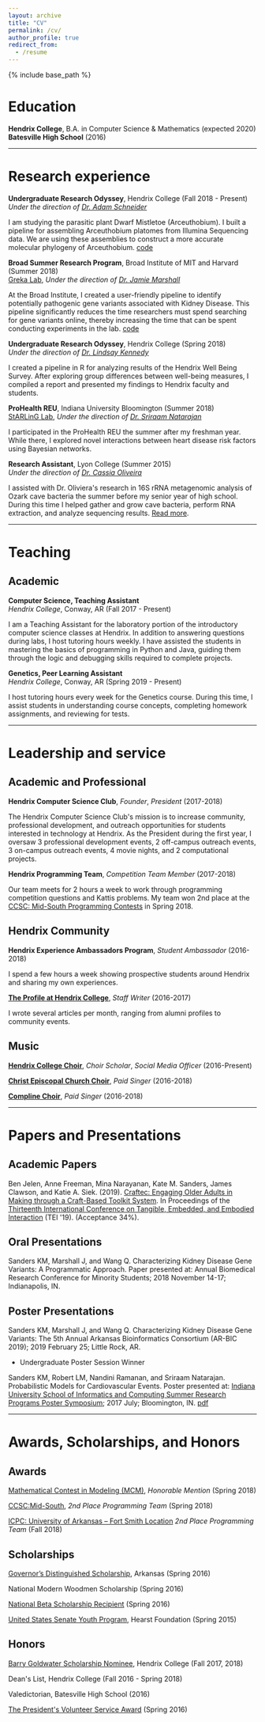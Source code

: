 ```yaml
---
layout: archive
title: "CV"
permalink: /cv/
author_profile: true
redirect_from:
  - /resume
---
```


{% include base_path %}

# Education

**Hendrix College**, B.A. in Computer Science & Mathematics (expected 2020)   
**Batesville High School** (2016)   

***

# Research experience

**Undergraduate Research Odyssey**, Hendrix College (Fall 2018 - Present)
*Under the direction of [Dr. Adam Schneider](https://scholar.google.com/citations?user=4uliMTwAAAAJ&hl=en#)*

I am studying the parasitic plant Dwarf Mistletoe (Arceuthobium). I built a pipeline for assembling Arceuthobium platomes from Illumina Sequencing data. We are using these assemblies to construct a more accurate molecular phylogeny of Arceuthobium. [code](https://github.com/SandersKM/ArceuthobiumPipeline)

**Broad Summer Research Program**, Broad Institute of MIT and Harvard (Summer 2018)         
[Greka Lab](http://grekalab.bwh.harvard.edu/people/), *Under the direction of [Dr. Jamie Marshall](https://www.broadinstitute.org/bios/jamie-marshall)* 

At the Broad Institute, I created a user-friendly pipeline to identify potentially pathogenic gene variants associated with Kidney Disease. This pipeline significantly reduces the time researchers must spend searching for gene variants online, thereby increasing the time that can be spent conducting experiments in the lab. [code](https://github.com/SandersKM/MendelianVariants)

**Undergraduate Research Odyssey**, Hendrix College (Spring 2018)           
*Under the direction of [Dr. Lindsay Kennedy](https://www.hendrix.edu/psychology/psychology.aspx?id=54453)* 

I created a pipeline in R for analyzing results of the Hendrix Well Being Survey. After exploring group differences between well-being measures, I compiled a report and presented my findings to Hendrix faculty and students. 

**ProHealth REU**,  Indiana University Bloomington (Summer 2018)          
[StARLinG Lab](https://starling.utdallas.edu/), *Under the direction of [Dr. Sriraam Natarajan](http://utdallas.edu/~sriraam.natarajan/)* 

I participated in the ProHealth REU the summer after my freshman year. While there, I explored novel interactions between heart disease risk factors using Bayesian networks. 

**Research Assistant**, Lyon College (Summer 2015)       
*Under the direction of [Dr. Cassia Oliveira](https://www.lyon.edu/cassiaoliveira)*

I assisted with Dr. Oliviera's research in 16S rRNA metagenomic analysis of Ozark cave bacteria the summer before my senior year of high school. During this time I helped gather and grow cave bacteria, perform RNA extraction, and analyze sequencing results. [Read more](/portfolio/Research-Lyon/). 

***

# Teaching

## Academic

**Computer Science, Teaching Assistant**    
*Hendrix College*, Conway, AR (Fall 2017 - Present)

I am a Teaching Assistant for the laboratory portion of the introductory computer science classes at Hendrix. In addition to answering questions during labs, I host tutoring hours weekly. I have assisted the students in mastering the basics of programming in Python and Java, guiding them through the logic and debugging skills required to complete projects.

**Genetics, Peer Learning Assistant**    
*Hendrix College*, Conway, AR (Spring 2019 - Present)

I host tutoring hours every week for the Genetics course. During this time, I assist students in understanding course concepts, completing homework assignments, and reviewing for tests. 

***

# Leadership and service

## Academic and Professional

**Hendrix Computer Science Club**, *Founder*, *President* (2017-2018)

The Hendrix Computer Science Club's mission is to increase community, professional development, and outreach opportunities for students interested in technology at Hendrix. As the President during the first year, I oversaw 3 professional development events, 2 off-campus outreach events, 3 on-campus outreach events, 4 movie nights, and 2 computational projects. 

**Hendrix Programming Team**, *Competition Team Member* (2017-2018)

Our team meets for 2 hours a week to work through programming competition questions and Kattis problems. My team won 2nd place at the [CCSC: Mid-South Programming Contests](http://www.ccsc-ms.org/index.php?page=contest&sub=results) in Spring 2018. 

## Hendrix Community

**Hendrix Experience Ambassadors Program**, *Student Ambassador* (2016-2018)

I spend a few hours a week showing prospective students around Hendrix and sharing my own experiences. 

[**The Profile at Hendrix College**](https://issuu.com/thehendrixcollegeprofile), *Staff Writer* (2016-2017)

I wrote several articles per month, ranging from alumni profiles to community events. 

## Music

[**Hendrix College Choir**](https://www.hendrix.edu/choir/), *Choir Scholar*, *Social Media Officer* (2016-Present)

[**Christ Episcopal Church Choir**](http://christchurchlr.org/?page_id=1834), *Paid Singer* (2016-2018)

[**Compline Choir**](https://complineathendrix.org/), *Paid Singer* (2016-2018)

***

# Papers and Presentations

## Academic Papers

Ben Jelen, Anne Freeman, Mina Narayanan, Kate M. Sanders, James Clawson, and Katie A. Siek. (2019). [Craftec: Engaging Older Adults in Making through a Craft-Based Toolkit System](https://dl.acm.org/citation.cfm?doid=3294109.3295636). In Proceedings of the [Thirteenth International Conference on Tangible, Embedded, and Embodied Interaction](https://tei.acm.org/2019/) (TEI '19). (Acceptance 34%).

## Oral Presentations

Sanders KM, Marshall J, and Wang Q. Characterizing Kidney Disease Gene Variants:
A Programmatic Approach. Paper presented at: Annual Biomedical Research Conference for Minority Students; 2018 November 14-17; Indianapolis, IN.

## Poster Presentations

Sanders KM, Marshall J, and Wang Q. Characterizing Kidney Disease Gene Variants: The 5th Annual Arkansas Bioinformatics Consortium (AR-BIC 2019); 2019 February 25; Little Rock, AR.
* Undergraduate Poster Session Winner

Sanders KM, Robert LM, Nandini Ramanan, and Sriraam Natarajan. Probabilistic Models for Cardiovascular Events. Poster presented at: [Indiana University School of Informatics and Computing Summer Research Programs Poster Symposium](https://www.sice.indiana.edu/news/story.html?story=Summer-REU-students-cap-off-work-symposium); 2017 July; Bloomington, IN. [pdf](/files/POSTER.pdf)

***

# Awards, Scholarships, and Honors

## Awards

[Mathematical Contest in Modeling (MCM)](https://www.comap.com/undergraduate/contests/mcm/), *Honorable Mention* (Spring 2018)

[CCSC:Mid-South](http://www.ccsc-ms.org/index.php?page=contest&sub=results), *2nd Place Programming Team* (Spring 2018)

[ICPC: University of Arkansas – Fort Smith Location](https://mcpc18.kattis.com/standings?filter=1809) *2nd Place Programming Team* (Fall 2018)

## Scholarships

[Governor’s Distinguished Scholarship](https://scholarships.adhe.edu/scholarships/detail/governors-distinguished-scholarship), Arkansas (Spring 2016)

National Modern Woodmen Scholarship (Spring 2016)

[National Beta Scholarship Recipient](https://www.betaclub.org/uploads/pdfs/2016_Scholarship_Winners.pdf) (Spring 2016)

[United States Senate Youth Program](https://ussenateyouth.org/), Hearst Foundation (Spring 2015)

## Honors

[Barry Goldwater Scholarship Nominee](https://goldwater.scholarsapply.org/), Hendrix College (Fall 2017, 2018) 

Dean's List, Hendrix College (Fall 2016 - Spring 2018) 

Valedictorian, Batesville High School (2016)

[The President's Volunteer Service Award](https://www.presidentialserviceawards.gov/) (Spring 2016)
